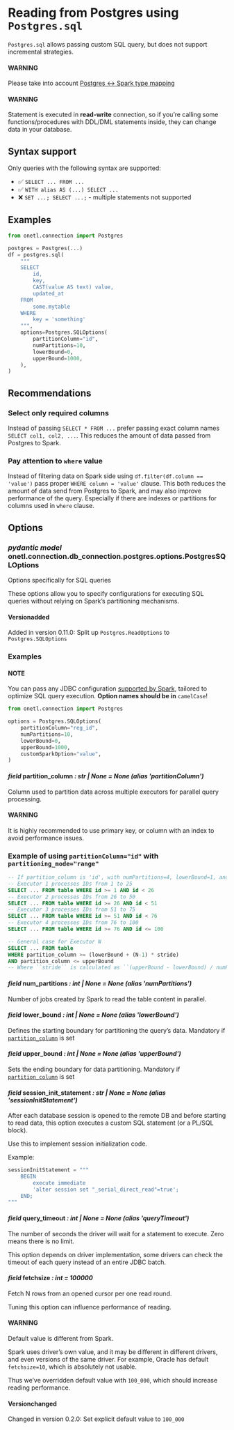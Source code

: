 <a id="postgres-sql"></a>

# Reading from Postgres using `Postgres.sql`

`Postgres.sql` allows passing custom SQL query, but does not support incremental strategies.

#### WARNING
Please take into account [Postgres <-> Spark type mapping](types.md#postgres-types)

#### WARNING
Statement is executed in **read-write** connection, so if you’re calling some functions/procedures with DDL/DML statements inside,
they can change data in your database.

## Syntax support

Only queries with the following syntax are supported:

* ✅︎ `SELECT ... FROM ...`
* ✅︎ `WITH alias AS (...) SELECT ...`
* ❌ `SET ...; SELECT ...;` - multiple statements not supported

## Examples

```python
from onetl.connection import Postgres

postgres = Postgres(...)
df = postgres.sql(
    """
    SELECT
        id,
        key,
        CAST(value AS text) value,
        updated_at
    FROM
        some.mytable
    WHERE
        key = 'something'
    """,
    options=Postgres.SQLOptions(
        partitionColumn="id",
        numPartitions=10,
        lowerBound=0,
        upperBound=1000,
    ),
)
```

## Recommendations

### Select only required columns

Instead of passing `SELECT * FROM ...` prefer passing exact column names `SELECT col1, col2, ...`.
This reduces the amount of data passed from Postgres to Spark.

### Pay attention to `where` value

Instead of filtering data on Spark side using `df.filter(df.column == 'value')` pass proper `WHERE column = 'value'` clause.
This both reduces the amount of data send from Postgres to Spark, and may also improve performance of the query.
Especially if there are indexes or partitions for columns used in `where` clause.

## Options

### *pydantic model* onetl.connection.db_connection.postgres.options.PostgresSQLOptions

Options specifically for SQL queries

These options allow you to specify configurations for executing SQL queries
without relying on Spark’s partitioning mechanisms.

#### Versionadded
Added in version 0.11.0: Split up `Postgres.ReadOptions` to `Postgres.SQLOptions`

### Examples

#### NOTE
You can pass any JDBC configuration
[supported by Spark](https://spark.apache.org/docs/latest/sql-data-sources-jdbc.html),
tailored to optimize SQL query execution. **Option names should be in** `camelCase`!

```python
from onetl.connection import Postgres

options = Postgres.SQLOptions(
    partitionColumn="reg_id",
    numPartitions=10,
    lowerBound=0,
    upperBound=1000,
    customSparkOption="value",
)
```

<!-- !! processed by numpydoc !! -->

#### *field* partition_column *: str | None* *= None* *(alias 'partitionColumn')*

Column used to partition data across multiple executors for parallel query processing.

#### WARNING
It is highly recommended to use primary key, or column with an index
to avoid performance issues.

### Example of using `partitionColumn="id"` with `partitioning_mode="range"`

```sql
-- If partition_column is 'id', with numPartitions=4, lowerBound=1, and upperBound=100:
-- Executor 1 processes IDs from 1 to 25
SELECT ... FROM table WHERE id >= 1 AND id < 26
-- Executor 2 processes IDs from 26 to 50
SELECT ... FROM table WHERE id >= 26 AND id < 51
-- Executor 3 processes IDs from 51 to 75
SELECT ... FROM table WHERE id >= 51 AND id < 76
-- Executor 4 processes IDs from 76 to 100
SELECT ... FROM table WHERE id >= 76 AND id <= 100

-- General case for Executor N
SELECT ... FROM table
WHERE partition_column >= (lowerBound + (N-1) * stride)
AND partition_column <= upperBound
-- Where ``stride`` is calculated as ``(upperBound - lowerBound) / numPartitions``.
```

<!-- !! processed by numpydoc !! -->

#### *field* num_partitions *: int | None* *= None* *(alias 'numPartitions')*

Number of jobs created by Spark to read the table content in parallel.

<!-- !! processed by numpydoc !! -->

#### *field* lower_bound *: int | None* *= None* *(alias 'lowerBound')*

Defines the starting boundary for partitioning the query’s data. Mandatory if [`partition_column`](#onetl.connection.db_connection.postgres.options.PostgresSQLOptions.partition_column) is set

<!-- !! processed by numpydoc !! -->

#### *field* upper_bound *: int | None* *= None* *(alias 'upperBound')*

Sets the ending boundary for data partitioning. Mandatory if [`partition_column`](#onetl.connection.db_connection.postgres.options.PostgresSQLOptions.partition_column) is set

<!-- !! processed by numpydoc !! -->

#### *field* session_init_statement *: str | None* *= None* *(alias 'sessionInitStatement')*

After each database session is opened to the remote DB and before starting to read data,
this option executes a custom SQL statement (or a PL/SQL block).

Use this to implement session initialization code.

Example:

```python
sessionInitStatement = """
    BEGIN
        execute immediate
        'alter session set "_serial_direct_read"=true';
    END;
"""
```

<!-- !! processed by numpydoc !! -->

#### *field* query_timeout *: int | None* *= None* *(alias 'queryTimeout')*

The number of seconds the driver will wait for a statement to execute.
Zero means there is no limit.

This option depends on driver implementation,
some drivers can check the timeout of each query instead of an entire JDBC batch.

<!-- !! processed by numpydoc !! -->

#### *field* fetchsize *: int* *= 100000*

Fetch N rows from an opened cursor per one read round.

Tuning this option can influence performance of reading.

#### WARNING
Default value is different from Spark.

Spark uses driver’s own value, and it may be different in different drivers,
and even versions of the same driver. For example, Oracle has
default `fetchsize=10`, which is absolutely not usable.

Thus we’ve overridden default value with `100_000`, which should increase reading performance.

#### Versionchanged
Changed in version 0.2.0: Set explicit default value to `100_000`

<!-- !! processed by numpydoc !! -->
